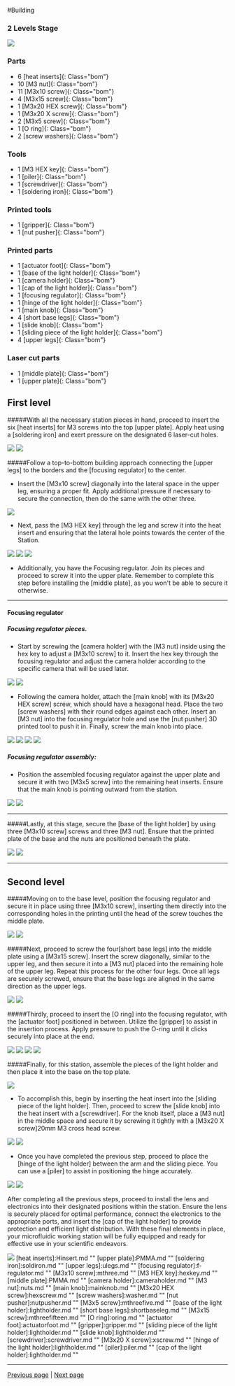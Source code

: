 #Building
### 2 Levels Stage
![](images/www.png "")


<div markdown="1" class="pagebom">

### Parts

* 6 [heat inserts]{: Class="bom"} 
* 10 [M3 nut]{: Class="bom"} 
* 11 [M3x10 screw]{: Class="bom"} 
* 4 [M3x15 screw]{: Class="bom"} 
* 1 [M3x20 HEX screw]{: Class="bom"} 
* 1 [M3x20 X screw]{: Class="bom"} 
* 2 [M3x5 screw]{: Class="bom"} 
* 1 [O ring]{: Class="bom"} 
* 2 [screw washers]{: Class="bom"} 


### Tools

* 1 [M3 HEX key]{: Class="bom"} 
* 1 [piler]{: Class="bom"} 
* 1 [screwdriver]{: Class="bom"} 
* 1 [soldering iron]{: Class="bom"} 


### Printed tools

* 1 [gripper]{: Class="bom"} 
* 1 [nut pusher]{: Class="bom"} 


### Printed parts

* 1 [actuator foot]{: Class="bom"} 
* 1 [base of the light holder]{: Class="bom"} 
* 1 [camera holder]{: Class="bom"} 
* 1 [cap of the light holder]{: Class="bom"} 
* 1 [focusing regulator]{: Class="bom"} 
* 1 [hinge of the light holder]{: Class="bom"} 
* 1 [main knob]{: Class="bom"} 
* 4 [short base legs]{: Class="bom"} 
* 1 [slide knob]{: Class="bom"} 
* 1 [sliding piece of the light holder]{: Class="bom"} 
* 4 [upper legs]{: Class="bom"} 


### Laser cut parts

* 1 [middle plate]{: Class="bom"} 
* 1 [upper plate]{: Class="bom"} 


</div>

## First level 

#####With all the necessary station pieces in hand, proceed to insert the six [heat inserts]  for M3 screws into the top [upper plate]. Apply heat using a [soldering iron] and exert pressure on the designated 6 laser-cut holes.


![](images/abcdef.png "")
![](images/abcdefghi.png "")

#####Follow a top-to-bottom building approach connecting the [upper legs] to the borders and the [focusing regulator] to the center. 

* Insert the [M3x10 screw] diagonally into the lateral space in the upper leg, ensuring a proper fit. Apply additional pressure if necessary to secure the connection, then do the same with the other three.

![](images/abcdefg.png "")

* Next, pass the [M3 HEX key] through the leg and screw it into the heat insert and ensuring that the lateral hole points towards the center of the Station. 

![](images/abcdefgh.png "")
![](images/bbb.png "")
![](images/ccc.png "")


* Additionally, you have the Focusing regulator. Join its pieces and proceed to screw it into the upper plate. Remember to complete this step before installing the [middle plate], as you won't be able to secure it otherwise.


 ---
#### Focusing regulator

##### Focusing regulator pieces. 
 * Start by screwing the [camera holder] with the [M3 nut] inside using the hex key to adjust a [M3x10 screw] to it. Insert the hex key through the focusing regulator and adjust the camera holder according to the specific camera that will be used later.

![](images/xxx.png "")
![](images/yyy.png "")

*  Following the camera holder, attach the [main knob] with its [M3x20 HEX screw] screw, which should have a hexagonal head. Place the two [screw washers] with their round edges against each other. Insert an [M3 nut] into the focusing regulator hole and use the [nut pusher] 3D printed tool to push it in. Finally, screw the main knob into place.

![](images/xx.png "")
![](images/kkk.png "")
![](images/jjj.png "")
![](images/zzz.png "")

##### Focusing regulator assembly:
* Position the assembled focusing regulator against the upper plate and secure it with two [M3x5 screw] into the remaining heat inserts. Ensure that the main knob is pointing outward from the station.

![](images/eee.png "")
![](images/fff.png "")

---------

#####Lastly, at this stage, secure the [base of the light holder] by using three [M3x10 screw] screws and three [M3 nut]. Ensure that the printed plate of the base and the nuts are positioned beneath the plate.

![](images/ggg.png "")
![](images/hhh.png "")


 --------

## Second level 

#####Moving on to the base level, position the focusing regulator and secure it in place using three [M3x10 screw], inserting them directly into the corresponding holes in the printing until the head of the screw touches the middle plate.

![](images/mmm.png "")
![](images/nnn.png "")

#####Next, proceed to screw the four[short base legs] into the middle plate using a [M3x15 screw]. Insert the screw diagonally, similar to the upper leg, and then secure it into a [M3 nut] placed into the remaining hole of the upper leg. Repeat this process for the other four legs. Once all legs are securely screwed, ensure that the base legs are aligned in the same direction as the upper legs.

![](images/iii.png "")
![](images/lll.png "")

#####Thirdly, proceed to insert the [O ring] into the focusing regulator, with the [actuator foot] positioned in between. Utilize the [gripper] to assist in the insertion process. Apply pressure to push the O-ring until it clicks securely into place at the end.

![](images/ppp.png "")
![](images/qqq.png "")
![](images/ooo.png "")
![](images/rrr.png "")

#####Finally, for this station, assemble the pieces of the light holder and then place it into the base on the top plate.

![](images/sss.png "")

* To accomplish this, begin by inserting the heat insert into the [sliding piece of the light holder]. Then, proceed to screw the [slide knob] into the heat insert with a [screwdriver]. For the knob itself, place a [M3 nut] in the middle space and secure it by screwing it tightly with a [M3x20 X screw]20mm M3 cross head screw.

![](images/uuu.png "")
![](images/vvv.png "")

* Once you have completed the previous step, proceed to place the [hinge of the light holder] between the arm and the sliding piece. You can use a [piler] to assist in positioning the hinge accurately.

![](images/Anim.gif "")
![](images/ttt.png "")

After completing all the previous steps, proceed to install the lens and electronics into their designated positions within the station. Ensure the lens is securely placed for optimal performance, connect the electronics to the appropriate ports, and insert the [cap of the light holder] to provide protection and efficient light distribution. With these final elements in place, your microfluidic working station will be fully equipped and ready for effective use in your scientific endeavors.

![](images/www.png "")
[heat inserts]:Hinsert.md ""
[upper plate]:PMMA.md ""
[soldering iron]:soldiron.md ""
[upper legs]:ulegs.md ""
[focusing regulator]:f-regulator.md ""
[M3x10 screw]:mthree.md ""
[M3 HEX key]:hexkey.md ""
[middle plate]:PMMA.md ""
[camera holder]:cameraholder.md ""
[M3 nut]:nuts.md ""
[main knob]:mainknob.md ""
[M3x20 HEX screw]:hexscrew.md ""
[screw washers]:washer.md ""
[nut pusher]:nutpusher.md ""
[M3x5 screw]:mthreefive.md ""
[base of the light holder]:lightholder.md ""
[short base legs]:shortbaseleg.md ""
[M3x15 screw]:mthreefifteen.md ""
[O ring]:oring.md ""
[actuator foot]:actuatorfoot.md ""
[gripper]:gripper.md ""
[sliding piece of the light holder]:lightholder.md ""
[slide knob]:lightholder.md ""
[screwdriver]:screwdriver.md ""
[M3x20 X screw]:xscrew.md ""
[hinge of the light holder]:lightholder.md ""
[piler]:piler.md ""
[cap of the light holder]:lightholder.md ""

---

[Previous page](testpage1.md) | [Next page](testpage5.md)